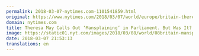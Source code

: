 ```yaml
---
permalink: 2018-03-07-nytimes.com-1101541859.html
original: https://www.nytimes.com/2018/03/07/world/europe/britain-theresa-may-mansplaining.html?partner=rss&amp;emc=rss
domain: nytimes.com
title: Theresa May Calls Out ‘Mansplaining’ in Parliament. But Was It?
image: https://static01.nyt.com/images/2018/03/08/world/08britain-mansplain/08britain-mansplain-mediumThreeByTwo440.jpg
date: 2018-03-07 21:53:13
translations: en
---
```


